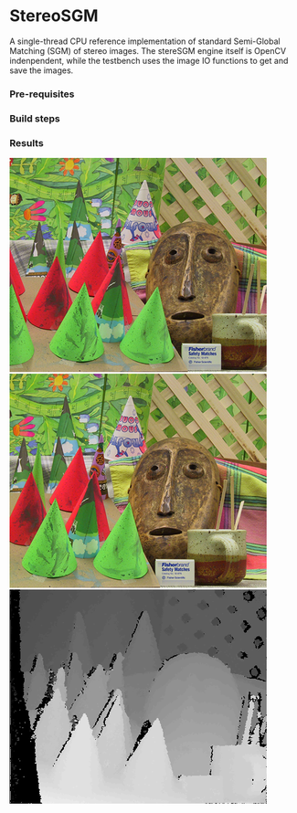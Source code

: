# StereoSGM
A single-thread CPU reference implementation of standard Semi-Global Matching (SGM) of stereo images.
The stereSGM engine itself is OpenCV indenpendent, while the testbench uses the image IO functions to get and save the images.

### Pre-requisites

### Build steps

### Results
![](data/cones/im2.png)
![](data/cones/im6.png)
![](data/cones/my_result.png)

